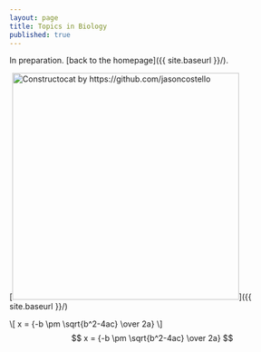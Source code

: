 ```yaml
---
layout: page
title: Topics in Biology
published: true
---
```


In preparation. [back to the homepage]({{ site.baseurl }}/).

[<img src="{{ site.baseurl }}/images/404.jpg" alt="Constructocat by https://github.com/jasoncostello" style="width: 400px;"/>]({{ site.baseurl }}/)



\\[ x = {-b \pm \sqrt{b^2-4ac} \over 2a} \\]
$$ x = {-b \pm \sqrt{b^2-4ac} \over 2a} $$